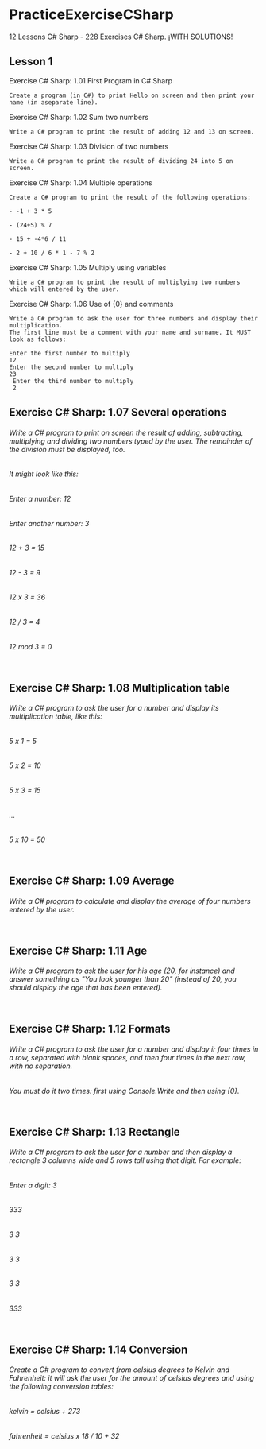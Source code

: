 # PracticeExerciseCSharp

12 Lessons C# Sharp - 228 Exercises C# Sharp. ¡WITH SOLUTIONS!

## Lesson 1

Exercise C# Sharp: 1.01 First Program in C# Sharp
```
Create a program (in C#) to print Hello on screen and then print your name (in aseparate line).
```

Exercise C# Sharp: 1.02 Sum two numbers
```
Write a C# program to print the result of adding 12 and 13 on screen.
```

Exercise C# Sharp: 1.03 Division of two numbers
```
Write a C# program to print the result of dividing 24 into 5 on screen.
```

Exercise C# Sharp: 1.04 Multiple operations
```
Create a C# program to print the result of the following operations:

- -1 + 3 * 5

- (24+5) % 7

- 15 + -4*6 / 11

- 2 + 10 / 6 * 1 - 7 % 2
```

Exercise C# Sharp: 1.05 Multiply using variables
```
Write a C# program to print the result of multiplying two numbers which will entered by the user.
```

Exercise C# Sharp: 1.06 Use of {0} and comments
```
Write a C# program to ask the user for three numbers and display their multiplication.
The first line must be a comment with your name and surname. It MUST look as follows:

Enter the first number to multiply
12
Enter the second number to multiply
23
 Enter the third number to multiply
 2
```

## Exercise C# Sharp: 1.07 Several operations

###### Write a C# program to print on screen the result of adding, subtracting, multiplying and dividing two numbers typed by the user. The remainder of the division must be displayed, too.

###### It might look like this:

###### Enter a number: 12

###### Enter another number: 3

###### 12 + 3 = 15

###### 12 - 3 = 9

###### 12 x 3 = 36

###### 12 / 3 = 4

###### 12 mod 3 = 0
```
```
## Exercise C# Sharp: 1.08 Multiplication table

###### Write a C# program to ask the user for a number and display its multiplication table, like this:

###### 5 x 1 = 5

###### 5 x 2 = 10

###### 5 x 3 = 15

###### ...

###### 5 x 10 = 50
```
```
## Exercise C# Sharp: 1.09 Average

###### Write a C# program to calculate and display the average of four numbers entered by the user.
```
```
## Exercise C# Sharp: 1.11 Age

###### Write a C# program to ask the user for his age (20, for instance) and answer something as "You look younger than 20" (instead of 20, you should display the age that has been entered).
```
```
## Exercise C# Sharp: 1.12 Formats

###### Write a C# program to ask the user for a number and display ir four times in a row, separated with blank spaces, and then four times in the next row, with no separation. 

###### You must do it two times: first using Console.Write and then using {0}.
```
```
## Exercise C# Sharp: 1.13 Rectangle

###### Write a C# program to ask the user for a number and then display a rectangle 3 columns wide and 5 rows tall using that digit. For example:

###### Enter a digit: 3

###### 333

###### 3 3

###### 3 3

###### 3 3

###### 333
```
```
## Exercise C# Sharp: 1.14 Conversion

###### Create a C# program to convert from celsius degrees to Kelvin and Fahrenheit: it will ask the user for the amount of celsius degrees and using the following conversion tables:

###### kelvin = celsius + 273

###### fahrenheit = celsius x 18 / 10 + 32
```